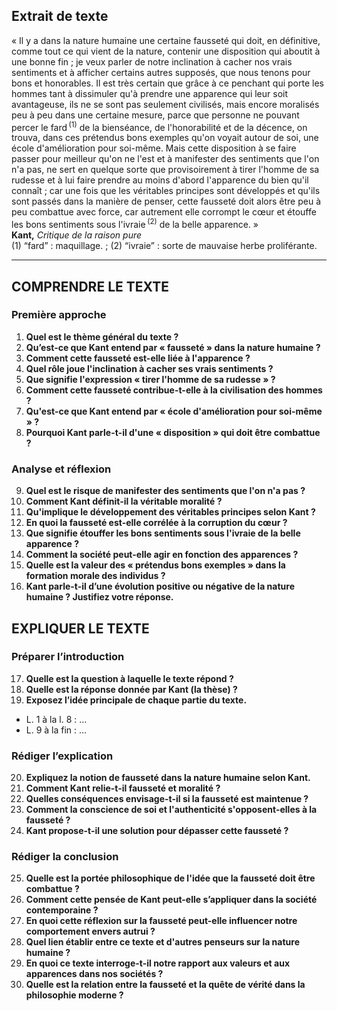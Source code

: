 ## Extrait de texte

« Il y a dans la nature humaine une certaine fausseté qui doit, en définitive, comme tout ce qui vient de la nature, contenir une disposition qui aboutit à une bonne fin ; je veux parler de notre inclination à cacher nos vrais sentiments et à afficher certains autres supposés, que nous tenons pour bons et honorables. Il est très certain que grâce à ce penchant qui porte les hommes tant à dissimuler qu'à prendre une apparence qui leur soit avantageuse, ils ne se sont pas seulement civilisés, mais encore moralisés peu à peu dans une certaine mesure, parce que personne ne pouvant percer le fard&#x202F;<sup>(1)</sup> de la bienséance, de l'honorabilité et de la décence, on trouva, dans ces prétendus bons exemples qu'on voyait autour de soi, une école d'amélioration pour soi-même. Mais cette disposition à se faire passer pour meilleur qu'on ne l'est et à manifester des sentiments que l'on n'a pas, ne sert en quelque sorte que provisoirement à tirer l'homme de sa rudesse et à lui faire prendre au moins d'abord l'apparence du bien qu'il connaît ; car une fois que les véritables principes sont développés et qu'ils sont passés dans la manière de penser, cette fausseté doit alors être peu à peu combattue avec force, car autrement elle corrompt le cœur et étouffe les bons sentiments sous l'ivraie&#x202F;<sup>(2)</sup> de la belle apparence. »  
**Kant,** *Critique de la raison pure*  
(1) “fard” : maquillage. ; (2) “ivraie” : sorte de mauvaise herbe proliférante.

---

## COMPRENDRE LE TEXTE

### Première approche

1. **Quel est le thème général du texte ?**  
2. **Qu’est-ce que Kant entend par « fausseté » dans la nature humaine ?**  
3. **Comment cette fausseté est-elle liée à l'apparence ?**  
4. **Quel rôle joue l'inclination à cacher ses vrais sentiments ?**  
5. **Que signifie l'expression « tirer l'homme de sa rudesse » ?**  
6. **Comment cette fausseté contribue-t-elle à la civilisation des hommes ?**  
7. **Qu'est-ce que Kant entend par « école d'amélioration pour soi-même » ?**  
8. **Pourquoi Kant parle-t-il d'une « disposition » qui doit être combattue ?**  

### Analyse et réflexion

9. **Quel est le risque de manifester des sentiments que l'on n'a pas ?**  
10. **Comment Kant définit-il la véritable moralité ?**  
11. **Qu'implique le développement des véritables principes selon Kant ?**  
12. **En quoi la fausseté est-elle corrélée à la corruption du cœur ?**  
13. **Que signifie étouffer les bons sentiments sous l'ivraie de la belle apparence ?**   
14. **Comment la société peut-elle agir en fonction des apparences ?**  
15. **Quelle est la valeur des « prétendus bons exemples » dans la formation morale des individus ?**  
16. **Kant parle-t-il d’une évolution positive ou négative de la nature humaine ? Justifiez votre réponse.**  

## EXPLIQUER LE TEXTE

### Préparer l’introduction

17. **Quelle est la question à laquelle le texte répond ?**  
18. **Quelle est la réponse donnée par Kant (la thèse) ?**  
19. **Exposez l’idée principale de chaque partie du texte.**  
- L. 1 à la l. 8 : ...  
- L. 9 à la fin : ...  

### Rédiger l’explication

20. **Expliquez la notion de fausseté dans la nature humaine selon Kant.**  
21. **Comment Kant relie-t-il fausseté et moralité ?**  
22. **Quelles conséquences envisage-t-il si la fausseté est maintenue ?**  
23. **Comment la conscience de soi et l'authenticité s'opposent-elles à la fausseté ?**  
24. **Kant propose-t-il une solution pour dépasser cette fausseté ?**  

### Rédiger la conclusion

25. **Quelle est la portée philosophique de l'idée que la fausseté doit être combattue ?**  
26. **Comment cette pensée de Kant peut-elle s’appliquer dans la société contemporaine ?**  
27. **En quoi cette réflexion sur la fausseté peut-elle influencer notre comportement envers autrui ?**  
28. **Quel lien établir entre ce texte et d'autres penseurs sur la nature humaine ?**  
29. **En quoi ce texte interroge-t-il notre rapport aux valeurs et aux apparences dans nos sociétés ?**  
30. **Quelle est la relation entre la fausseté et la quête de vérité dans la philosophie moderne ?**  